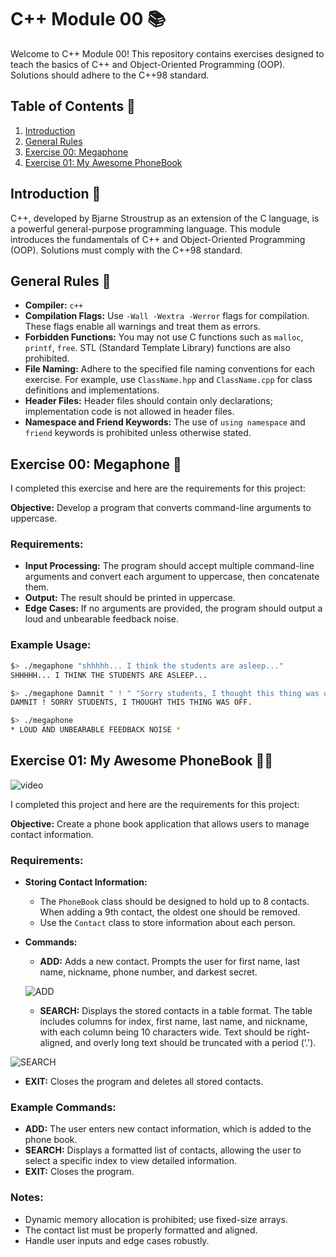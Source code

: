 # C++ Module 00 📚

Welcome to C++ Module 00! This repository contains exercises designed to teach the basics of C++ and Object-Oriented Programming (OOP). Solutions should adhere to the C++98 standard.

## Table of Contents 📖

1. [Introduction](#introduction)
2. [General Rules](#general-rules)
3. [Exercise 00: Megaphone](#exercise-00-megaphone)
4. [Exercise 01: My Awesome PhoneBook](#exercise-01-my-awesome-phonebook)

## Introduction 🚀

C++, developed by Bjarne Stroustrup as an extension of the C language, is a powerful general-purpose programming language. This module introduces the fundamentals of C++ and Object-Oriented Programming (OOP). Solutions must comply with the C++98 standard.

## General Rules 📜

- **Compiler:** `c++`
- **Compilation Flags:** Use `-Wall -Wextra -Werror` flags for compilation. These flags enable all warnings and treat them as errors.
- **Forbidden Functions:** You may not use C functions such as `malloc`, `printf`, `free`. STL (Standard Template Library) functions are also prohibited.
- **File Naming:** Adhere to the specified file naming conventions for each exercise. For example, use `ClassName.hpp` and `ClassName.cpp` for class definitions and implementations.
- **Header Files:** Header files should contain only declarations; implementation code is not allowed in header files.
- **Namespace and Friend Keywords:** The use of `using namespace` and `friend` keywords is prohibited unless otherwise stated.

## Exercise 00: Megaphone 🎤

I completed this exercise and here are the requirements for this project:

**Objective:** Develop a program that converts command-line arguments to uppercase.

### Requirements:
- **Input Processing:** The program should accept multiple command-line arguments and convert each argument to uppercase, then concatenate them.
- **Output:** The result should be printed in uppercase.
- **Edge Cases:** If no arguments are provided, the program should output a loud and unbearable feedback noise.

### Example Usage:
```sh
$> ./megaphone "shhhhh... I think the students are asleep..."
SHHHHH... I THINK THE STUDENTS ARE ASLEEP...

$> ./megaphone Damnit " ! " "Sorry students, I thought this thing was off."
DAMNIT ! SORRY STUDENTS, I THOUGHT THIS THING WAS OFF.

$> ./megaphone
* LOUD AND UNBEARABLE FEEDBACK NOISE *
```

## Exercise 01: My Awesome PhoneBook 📖📞

![video](https://github.com/user-attachments/assets/ff35442c-871c-48d5-80c6-0969ebbfe888)

I completed this project and here are the requirements for this project:

**Objective:** Create a phone book application that allows users to manage contact information.

### Requirements:
- **Storing Contact Information:**
  - The `PhoneBook` class should be designed to hold up to 8 contacts. When adding a 9th contact, the oldest one should be removed.
  - Use the `Contact` class to store information about each person.

- **Commands:**

  - **ADD:** Adds a new contact. Prompts the user for first name, last name, nickname, phone number, and darkest secret.

  ![ADD](https://github.com/user-attachments/assets/3d988127-7d20-47f5-bae6-f34d1f27ebd0)
 
  - **SEARCH:** Displays the stored contacts in a table format. The table includes columns for index, first name, last name, and nickname, with each column being 10 characters wide. Text should be right-aligned, and overly long text should be truncated with a period (’.').

![SEARCH](https://github.com/user-attachments/assets/9e9d93b9-22da-4d97-ba8a-7054c4365861)

  - **EXIT:** Closes the program and deletes all stored contacts.

### Example Commands:
- **ADD:** The user enters new contact information, which is added to the phone book.
- **SEARCH:** Displays a formatted list of contacts, allowing the user to select a specific index to view detailed information.
- **EXIT:** Closes the program.

### Notes:
- Dynamic memory allocation is prohibited; use fixed-size arrays.
- The contact list must be properly formatted and aligned.
- Handle user inputs and edge cases robustly.
